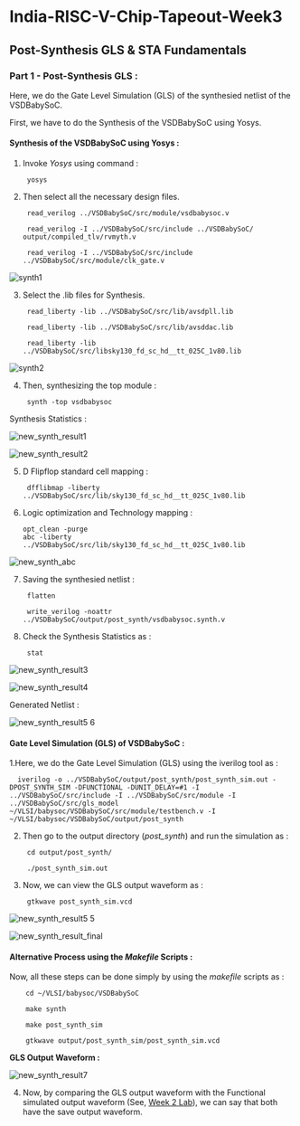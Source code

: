 
# India-RISC-V-Chip-Tapeout-Week3

##  Post-Synthesis GLS & STA Fundamentals 


### Part 1 - Post-Synthesis GLS :
Here, we do the Gate Level Simulation (GLS) of the synthesied netlist of the VSDBabySoC.

First, we have to do the Synthesis of the VSDBabySoC using Yosys.
#### Synthesis of the VSDBabySoC using Yosys :

1. Invoke *Yosys* using command :

        yosys
2. Then select all the necessary design files.
    

        read_verilog ../VSDBabySoC/src/module/vsdbabysoc.v
    
        read_verilog -I ../VSDBabySoC/src/include ../VSDBabySoC/   output/compiled_tlv/rvmyth.v

        read_verilog -I ../VSDBabySoC/src/include ../VSDBabySoC/src/module/clk_gate.v


![synth1](https://github.com/user-attachments/assets/3516f180-8366-46a6-99d1-db81de0f1379)


3. Select the .lib files for Synthesis.

        read_liberty -lib ../VSDBabySoC/src/lib/avsdpll.lib
    
        read_liberty -lib ../VSDBabySoC/src/lib/avsddac.lib

        read_liberty -lib ../VSDBabySoC/src/libsky130_fd_sc_hd__tt_025C_1v80.lib


![synth2](https://github.com/user-attachments/assets/9f4d6128-3d75-4bde-8400-2dc6f42bcaa6)


4. Then, synthesizing the top module :

        synth -top vsdbabysoc

Synthesis Statistics :

![new_synth_result1](https://github.com/user-attachments/assets/dd1777c3-33db-4490-86f8-88989a8e421f)


![new_synth_result2](https://github.com/user-attachments/assets/71162ab7-4b94-4281-b894-ac7be6361653)






5. D Flipflop standard cell mapping :

        dfflibmap -liberty ../VSDBabySoC/src/lib/sky130_fd_sc_hd__tt_025C_1v80.lib

6. Logic optimization and Technology mapping :

       opt_clean -purge
       abc -liberty ../VSDBabySoC/src/lib/sky130_fd_sc_hd__tt_025C_1v80.lib

![new_synth_abc](https://github.com/user-attachments/assets/6954e615-8472-4e18-ba3d-e76a3dac251d)



7. Saving the synthesied netlist :

        flatten

        write_verilog -noattr ../VSDBabySoC/output/post_synth/vsdbabysoc.synth.v




8. Check the Synthesis Statistics as :

        stat


![new_synth_result3](https://github.com/user-attachments/assets/cfb75c3b-20ec-48e8-8b44-4985a7fea808)


![new_synth_result4](https://github.com/user-attachments/assets/949c62d0-b4db-48fc-a9d4-019e8e645259)


Generated Netlist :


![new_synth_result5 6](https://github.com/user-attachments/assets/c02d2cc3-9a66-4976-8cd2-f8bc2bbfe461)





#### Gate Level Simulation (GLS) of VSDBabySoC :

1.Here, we do the Gate Level Simulation (GLS) using the iverilog tool as :



      iverilog -o ../VSDBabySoC/output/post_synth/post_synth_sim.out -DPOST_SYNTH_SIM -DFUNCTIONAL -DUNIT_DELAY=#1 -I ../VSDBabySoC/src/include -I ../VSDBabySoC/src/module -I ../VSDBabySoC/src/gls_model ~/VLSI/babysoc/VSDBabySoC/src/module/testbench.v -I ~/VLSI/babysoc/VSDBabySoC/output/post_synth





2. Then go to the output directory (*post_synth*) and run the simulation as :

        cd output/post_synth/

        ./post_synth_sim.out
3. Now, we can view the GLS output waveform as :

        gtkwave post_synth_sim.vcd

![new_synth_result5 5](https://github.com/user-attachments/assets/d020952a-307e-44fe-84f7-b8502e146a3a)


![new_synth_result_final](https://github.com/user-attachments/assets/329723f8-52cd-4776-befe-e4f3ee50ecae)



#### Alternative Process using the *Makefile* Scripts :
Now, all these steps can be done simply by using the *makefile* scripts as :

        cd ~/VLSI/babysoc/VSDBabySoC

        make synth

        make post_synth_sim

        gtkwave output/post_synth_sim/post_synth_sim.vcd




**GLS Output Waveform :**



![new_synth_result7](https://github.com/user-attachments/assets/23c07820-4359-40ca-9f6c-90f33a061af5)



4. Now, by comparing the GLS output waveform with the Functional simulated output waveform (See, [Week 2 Lab](https://github.com/sovandeyvlsi/India-RISC-V-Chip-Tapeout/tree/main/Week%202#part-2--labs)), we can say that both have the save output waveform. 
